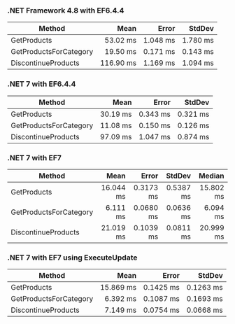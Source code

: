 ### .NET Framework 4.8 with EF6.4.4

|                 Method |      Mean |    Error |   StdDev |
|----------------------- |----------:|---------:|---------:|
|            GetProducts |  53.02 ms | 1.048 ms | 1.780 ms |
| GetProductsForCategory |  19.50 ms | 0.171 ms | 0.143 ms |
|    DiscontinueProducts | 116.90 ms | 1.169 ms | 1.094 ms |

### .NET 7 with EF6.4.4

|                 Method |     Mean |    Error |   StdDev |
|----------------------- |---------:|---------:|---------:|
|            GetProducts | 30.19 ms | 0.343 ms | 0.321 ms |
| GetProductsForCategory | 11.08 ms | 0.150 ms | 0.126 ms |
|    DiscontinueProducts | 97.09 ms | 1.047 ms | 0.874 ms |


### .NET 7 with EF7

|                 Method |      Mean |     Error |    StdDev |    Median |
|----------------------- |----------:|----------:|----------:|----------:|
|            GetProducts | 16.044 ms | 0.3173 ms | 0.5387 ms | 15.802 ms |
| GetProductsForCategory |  6.111 ms | 0.0680 ms | 0.0636 ms |  6.094 ms |
|    DiscontinueProducts | 21.019 ms | 0.1039 ms | 0.0811 ms | 20.999 ms |

### .NET 7 with EF7 using ExecuteUpdate

|                 Method |      Mean |     Error |    StdDev |
|----------------------- |----------:|----------:|----------:|
|            GetProducts | 15.869 ms | 0.1425 ms | 0.1263 ms |
| GetProductsForCategory |  6.392 ms | 0.1087 ms | 0.1693 ms |
|    DiscontinueProducts |  7.149 ms | 0.0754 ms | 0.0668 ms |
